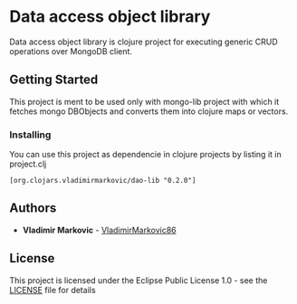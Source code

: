 # Data access object library

Data access object library is clojure project for executing generic CRUD operations over MongoDB client.

## Getting Started

This project is ment to be used only with mongo-lib project with which it fetches mongo DBObjects and converts them into clojure maps or vectors.

### Installing

You can use this project as dependencie in clojure projects by listing it in project.clj

```
[org.clojars.vladimirmarkovic/dao-lib "0.2.0"]
```

## Authors

* **Vladimir Markovic** - [VladimirMarkovic86](https://github.com/VladimirMarkovic86)

## License

This project is licensed under the Eclipse Public License 1.0 - see the [LICENSE](LICENSE) file for details
